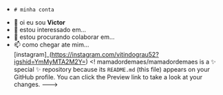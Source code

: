 -     # minha conta
- 👀 oi eu sou **Victor**
- 🌱 estou interessado em...
- 💞️ estou procurando colaborar em...
- 📫 como chegar ate mim...
[instagram]_(https://instagram.com/vitindograu52?igshid=YmMyMTA2M2Y=)
<!
mamadordemaes/mamadordemaes is a ✨ special ✨ repository because its `README.md` (this file) appears on your GitHub profile.
You can click the Preview link to take a look at your changes.
--->
